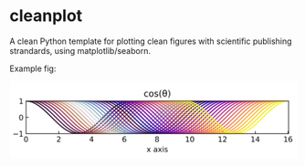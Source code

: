 # cleanplot
A clean Python template for plotting clean figures with scientific publishing strandards, using matplotlib/seaborn.

Example fig:

![](figure.png)
